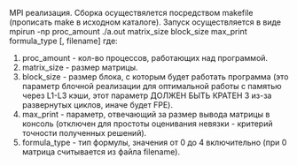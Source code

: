 MPI реализация.
Сборка осуществялется посредством makefile (прописать make в исходном каталоге).
Запуск осуществляется в виде mpirun -np proc_amount ./a.out matrix_size block_size max_print formula_type [, filename]
где:
1) proc_amount - кол-во процессов, работающих над программой.
2) matrix_size - размер матрицы.
3) block_size - размер блока, с которым будет работать программа (это параметр блочной реализации для 
оптимальной работы с памятью через L1-L3 кэши, этот параметр ДОЛЖЕН БЫТЬ КРАТЕН 3 из-за развернутых циклов, иначе
будет FPE).
4) max_print - параметр, отвечающий за размер вывода матрицы в консоль (отключен для простоты оценивания невязки - 
критерий точности полученных решений).
5) formula_type - тип формулы, значения от 0 до 4 включительно (при 0 матрица считывается из файла filename).
